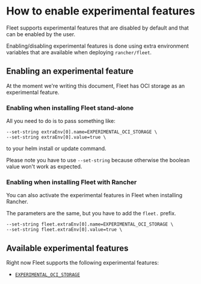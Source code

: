 # How to enable experimental features

Fleet supports experimental features that are disabled by default and that can be enabled by the user.

Enabling/disabling experimental features is done using extra environment variables that are available when deploying `rancher/fleet`.

## Enabling an experimental feature

At the moment we're writing this document, Fleet has OCI storage as an experimental feature.

### Enabling when installing Fleet stand-alone

All you need to do is to pass something like:
```
--set-string extraEnv[0].name=EXPERIMENTAL_OCI_STORAGE \
--set-string extraEnv[0].value=true \
```
to your helm install or update command. 

Please note you have to use `--set-string` because otherwise the boolean value won't work as expected.

### Enabling when installing Fleet with Rancher

You can also activate the experimental features in Fleet when installing Rancher.

The parameters are the same, but you have to add the `fleet.` prefix.

```
--set-string fleet.extraEnv[0].name=EXPERIMENTAL_OCI_STORAGE \
--set-string fleet.extraEnv[0].value=true \
```

## Available experimental features

Right now Fleet supports the following experimental features:

* [`EXPERIMENTAL_OCI_STORAGE`](./oci-storage.md)